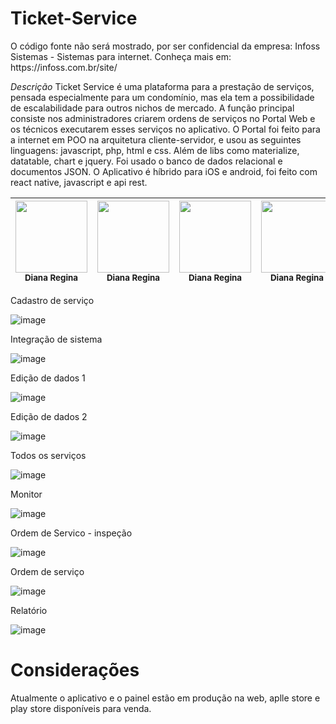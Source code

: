 # Ticket-Service
<p color='red'> O código fonte não será mostrado, por ser confidencial da empresa: Infoss Sistemas - Sistemas para internet. Conheça mais em: https://infoss.com.br/site/
</p>

*Descrição*
Ticket Service é uma plataforma para a prestação de serviços, pensada especialmente para um condomínio, mas ela tem a possibilidade de escalabilidade para outros nichos de mercado. A função principal consiste nos administradores criarem ordens de serviços no Portal Web e os técnicos executarem esses serviços no aplicativo. 
O Portal foi feito para a internet em POO na arquitetura cliente-servidor, e usou as seguintes linguagens: javascript, php, html e css. Além de libs como materialize, datatable, chart e jquery. Foi usado o banco de dados relacional e documentos JSON. O Aplicativo é híbrido para iOS e android, foi feito com react native, javascript e api rest. 


<img src="https://play-lh.googleusercontent.com/vLBHdZZ0B3-sNfeadNuS6WL5ylZ_Wq1yeMHbHTYHDg8sqnQQXekb6g0dBRyYHORoxOA=w2560-h1440-rw" width=115 > <br> <sub> Diana Regina </sub> | <img src="https://play-lh.googleusercontent.com/X35LtQffGUivdHbWC-0uGWeDivbSBe8h-J_KL-4piZQVEo0YLtm66oL9Uxr5Yvvskmo=w2560-h1440-rw" width=115 > <br> <sub> Diana Regina </sub> | <img src="https://play-lh.googleusercontent.com/vCwTvIaICMiPTC2AAJOBT5mqf-ACICYjywDzbGI_N5MvMgP1zLlg9cNIHa2yio0kijc=w2560-h1440-rw" width=115 > <br> <sub> Diana Regina </sub>| <img src="https://play-lh.googleusercontent.com/nVSz7KeZh7Q99MLQ6nlQ_OCPR2wqBnC6lBg9LLzhGQclKyLKlRFlWuLcoCBLCECEPg=w2560-h1440-rw" width=115 > <br> <sub> Diana Regina </sub> | <img src="https://play-lh.googleusercontent.com/nVSz7KeZh7Q99MLQ6nlQ_OCPR2wqBnC6lBg9LLzhGQclKyLKlRFlWuLcoCBLCECEPg=w2560-h1440-rw" width=115 > <br> <sub> Diana Regina </sub> | <img src="https://play-lh.googleusercontent.com/nVSz7KeZh7Q99MLQ6nlQ_OCPR2wqBnC6lBg9LLzhGQclKyLKlRFlWuLcoCBLCECEPg=w2560-h1440-rw" width=115 > <br> <sub> Diana Regina </sub>
| :---: | :---: | :---: | :---: | :---: |  :---: | 

Cadastro de serviço

![image](https://github.com/MairaSantoss/Ticket-Service/assets/89280923/48716865-f3b2-4572-89eb-a0d445868752)

Integração de sistema

![image](https://github.com/MairaSantoss/Ticket-Service/assets/89280923/96b66547-d7c4-4ecf-b2b6-1c2adf590bf2)

Edição de dados 1

![image](https://github.com/MairaSantoss/Ticket-Service/assets/89280923/624eeacf-f211-41db-bb1b-df7627b4363a)

Edição de dados 2

![image](https://github.com/MairaSantoss/Ticket-Service/assets/89280923/082c3e66-1d2d-4af0-a4c0-8f4100b916a7)

Todos os serviços

![image](https://github.com/MairaSantoss/Ticket-Service/assets/89280923/097d3d0c-c90f-42af-8844-f61d45fb372b)

Monitor

![image](https://github.com/MairaSantoss/Ticket-Service/assets/89280923/aabc776b-c7a7-452f-965b-9e67da4f5325)

Ordem de Servico - inspeção

![image](https://github.com/MairaSantoss/Ticket-Service/assets/89280923/b132eaaf-5de7-49a3-8a63-0a84582b3809)

Ordem de serviço

![image](https://github.com/MairaSantoss/Ticket-Service/assets/89280923/17ea6fd3-5872-4013-b9de-19ab8432b069)

Relatório

![image](https://github.com/MairaSantoss/Ticket-Service/assets/89280923/7737b6d9-0d64-425a-8926-88c3bfab572f)
# Considerações
Atualmente o aplicativo e o painel estão em produção na web, aplle store e play store disponíveis para venda.



